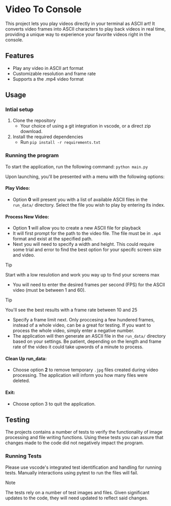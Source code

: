 # Video To Console
This project lets you play videos directly in your terminal as ASCII art! It converts video frames into ASCII characters to play back videos in real time, providing a unique way to experience your favorite videos right in the console.

## Features
- Play any video in ASCII art format
- Customizable resolution and frame rate
- Supports a the .mp4 video format

## Usage
### Intial setup
1. Clone the repository
   - Your choice of using a git integration in vscode, or a direct zip download.
2. Install the required dependencies
   - Run ```pip install -r requirements.txt```


### Running the program
To start the application, run the following command: ```python main.py```

Upon launching, you'll be presented with a menu with the following options:

#### Play Video:
- Option **0** will present you with a list of available ASCII files in the `run_data/` directory. Select the file you wish to play by entering its index.

#### Process New Video:
- Option **1** will allow you to create a new ASCII file for playback
- It will first prompt for the path to the video file. The file must be in `.mp4` format and exist at the specified path.
- Next you will need to specify a width and height. This could require some trial and error to find the best option for your specifc screen size and video.
> [!TIP]
> Start with a low resulotion and work you way up to find your screens max
- You will need to enter the desired frames per second (FPS) for the ASCII video (must be between 1 and 60).
> [!TIP]
> You'll see the best results with a frame rate between 10 and 25
- Specify a frame limit next. Only proccesing a few hundered frames, instead of a whole video, can be a great for testing. If you want to process the whole video, simply enter a negative number.
- The application will then generate an ASCII file in the `run_data/` directory based on your settings. Be patient, depending on the length and frame rate of the video it could take upwords of a minute to process.


#### Clean Up run_data: 
- Choose option **2** to remove temporary `.jpg` files created during video processing. The application will inform you how many files were deleted.

#### Exit:
- Choose option 3 to quit the application.

## Testing
The projects contains a number of tests to verify the functionality of image processing and file writing functions. Using these tests you can assure that changes made to the code did not negatively impact the program.

### Running Tests
Please use vscode's integrated test identification and handling for running tests. Manually interactions using pytest to run the files will fail.
> [!NOTE]
> The tests rely on a number of test images and files. Given significant updates to the code, they will need updated to reflect said changes.